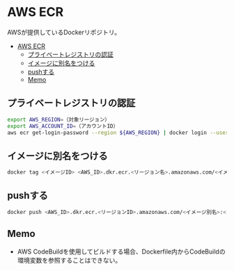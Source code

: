 # AWS ECR

AWSが提供しているDockerリポジトリ。

- [AWS ECR](#aws-ecr)
  - [プライベートレジストリの認証](#プライベートレジストリの認証)
  - [イメージに別名をつける](#イメージに別名をつける)
  - [pushする](#pushする)
  - [Memo](#memo)

## プライベートレジストリの認証

``` sh
export AWS_REGION=（対象リージョン）
export AWS_ACCOUNT_ID=（アカウントID）
aws ecr get-login-password --region ${AWS_REGION} | docker login --username AWS --password-stdin ${AWS_ACCOUNT_ID}.dkr.ecr.${AWS_REGION}.amazonaws.com
```

## イメージに別名をつける

``` sh
docker tag <イメージID> <AWS_ID>.dkr.ecr.<リージョン名>.amazonaws.com/<イメージ別名>:<タグ>
```

## pushする

``` sh
docker push <AWS_ID>.dkr.ecr.<リージョンID>.amazonaws.com/<イメージ別名>:<タグ>
```

## Memo

- AWS CodeBuildを使用してビルドする場合、Dockerfile内からCodeBuildの環境変数を参照することはできない。